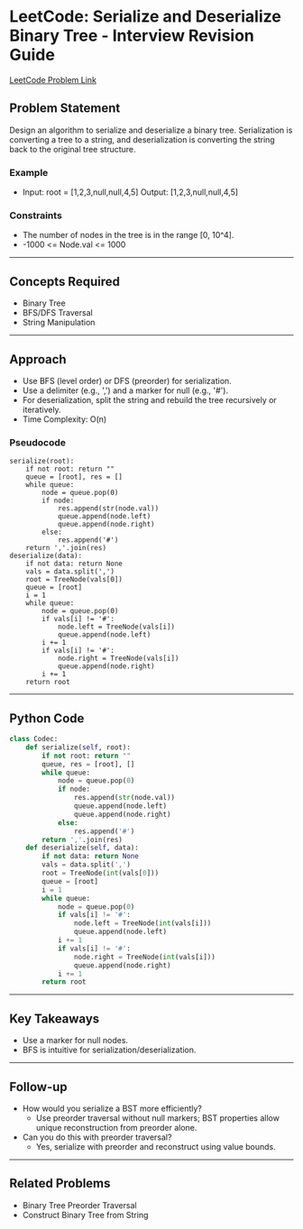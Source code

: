 # LeetCode: Serialize and Deserialize Binary Tree - Interview Revision Guide

[LeetCode Problem Link](https://https://leetcode.com/problems/serialize-and-deserialize-binary-tree/description/)

## Problem Statement
Design an algorithm to serialize and deserialize a binary tree. Serialization is converting a tree to a string, and deserialization is converting the string back to the original tree structure.

### Example
- Input: root = [1,2,3,null,null,4,5]
  Output: [1,2,3,null,null,4,5]

### Constraints
- The number of nodes in the tree is in the range [0, 10^4].
- -1000 <= Node.val <= 1000

---

## Concepts Required
- Binary Tree
- BFS/DFS Traversal
- String Manipulation

---

## Approach
- Use BFS (level order) or DFS (preorder) for serialization.
- Use a delimiter (e.g., ',') and a marker for null (e.g., '#').
- For deserialization, split the string and rebuild the tree recursively or iteratively.
- Time Complexity: O(n)

### Pseudocode
```
serialize(root):
    if not root: return ""
    queue = [root], res = []
    while queue:
        node = queue.pop(0)
        if node:
            res.append(str(node.val))
            queue.append(node.left)
            queue.append(node.right)
        else:
            res.append('#')
    return ','.join(res)
deserialize(data):
    if not data: return None
    vals = data.split(',')
    root = TreeNode(vals[0])
    queue = [root]
    i = 1
    while queue:
        node = queue.pop(0)
        if vals[i] != '#':
            node.left = TreeNode(vals[i])
            queue.append(node.left)
        i += 1
        if vals[i] != '#':
            node.right = TreeNode(vals[i])
            queue.append(node.right)
        i += 1
    return root
```

---

## Python Code
```python
class Codec:
    def serialize(self, root):
        if not root: return ""
        queue, res = [root], []
        while queue:
            node = queue.pop(0)
            if node:
                res.append(str(node.val))
                queue.append(node.left)
                queue.append(node.right)
            else:
                res.append('#')
        return ','.join(res)
    def deserialize(self, data):
        if not data: return None
        vals = data.split(',')
        root = TreeNode(int(vals[0]))
        queue = [root]
        i = 1
        while queue:
            node = queue.pop(0)
            if vals[i] != '#':
                node.left = TreeNode(int(vals[i]))
                queue.append(node.left)
            i += 1
            if vals[i] != '#':
                node.right = TreeNode(int(vals[i]))
                queue.append(node.right)
            i += 1
        return root
```

---

## Key Takeaways
- Use a marker for null nodes.
- BFS is intuitive for serialization/deserialization.

---

## Follow-up
- How would you serialize a BST more efficiently?
  - Use preorder traversal without null markers; BST properties allow unique reconstruction from preorder alone.
- Can you do this with preorder traversal?
  - Yes, serialize with preorder and reconstruct using value bounds.

---

## Related Problems
- Binary Tree Preorder Traversal
- Construct Binary Tree from String
